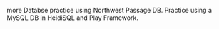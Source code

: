 more Databse practice using Northwest Passage DB.  Practice using a MySQL DB in HeidiSQL and Play Framework.
